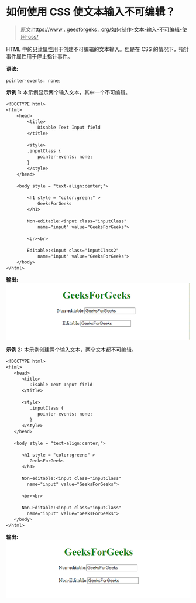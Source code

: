 # 如何使用 CSS 使文本输入不可编辑？

> 原文:[https://www . geesforgeks . org/如何制作-文本-输入-不可编辑-使用-css/](https://www.geeksforgeeks.org/how-to-make-text-input-non-editable-using-css/)

HTML 中的[只读属性](https://www.geeksforgeeks.org/html-readonly-attribute/)用于创建不可编辑的文本输入。但是在 CSS 的情况下，指针事件属性用于停止指针事件。

**语法:**

```
pointer-events: none;
```

**示例 1:** 本示例显示两个输入文本，其中一个不可编辑。

```
<!DOCTYPE html> 
<html> 
    <head> 
        <title> 
            Disable Text Input field
        </title> 

        <style>
        .inputClass {
            pointer-events: none; 
        }
        </style>
    </head> 

    <body style = "text-align:center;"> 

        <h1 style = "color:green;" > 
            GeeksForGeeks 
        </h1> 

        Non-editable:<input class="inputClass"
            name="input" value="GeeksForGeeks">

        <br><br>

        Editable:<input class="inputClass2"
            name="input" value="GeeksForGeeks">
    </body> 
</html>                    
```

**输出:**
![](img/d3f72f923c5ef03e945696293c5971c7.png)

**示例 2:** 本示例创建两个输入文本，两个文本都不可编辑。

```
<!DOCTYPE html> 
<html>
   <head>
      <title> 
         Disable Text Input field
      </title>

      <style>
         .inputClass {
            pointer-events: none; 
         }
      </style>
   </head>

   <body style = "text-align:center;">

      <h1 style = "color:green;" > 
         GeeksForGeeks 
      </h1>

      Non-editable:<input class="inputClass"
        name="input" value="GeeksForGeeks">

      <br><br>

      Non-Editable:<input class="inputClass"
        name="input" value="GeeksForGeeks">
   </body>
</html>
```

**输出:**
![](img/872367ae13e08865c30a96c1885f9748.png)